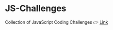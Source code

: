 # JS-Challenges
Collection of JavaScript Coding Challenges
:point_right: [Link](https://ianmat55.github.io/JS-Challenges/)
